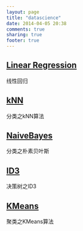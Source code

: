 ```yaml
---
layout: page
title: "datascience"
date: 2014-04-05 20:38
comments: true
sharing: true
footer: true
---
```


<article>
  <div class="well">

<h2><a href="https://github.com/JackyCode/Data_Science/tree/master/Linear_Regression">Linear Regression</a></h2>

<footer>
  线性回归
</footer>

</div>

</article>

<article>
  <div class="well">

<h2><a href="https://github.com/JackyCode/Data_Science/tree/master/kNN">kNN</a></h2>

<footer>
  分类之kNN算法
</footer>

</div>

</article>

<article>
  <div class="well">

<h2><a href="https://github.com/JackyCode/Data_Science/tree/master/NaiveBayes">NaiveBayes</a></h2>

<footer>
  分类之朴素贝叶斯
</footer>

</div>

</article>

<article>
  <div class="well">

<h2><a href="https://github.com/JackyCode/Data_Science/tree/master/Decision_Tree/ID3">ID3</a></h2>

<footer>
  决策树之ID3
</footer>

</div>

</article>

<article>
  <div class="well">

<h2><a href="https://github.com/JackyCode/Data_Science/tree/master/Decision_Tree/ID3">KMeans</a></h2>

<footer>
  聚类之KMeans算法
</footer>

</div>

</article>